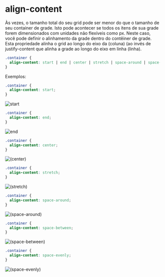 # align-content #

Às vezes, o tamanho total do seu grid pode ser menor do que o tamanho de seu container de grade. Isto pode acontecer se todos os itens de sua grade forem dimensionados com unidades não flexíveis como px. Neste caso, você pode definir o alinhamento da grade dentro do contêiner de grade. Esta propriedade alinha o grid ao longo do eixo da (coluna) (ao invés de justify-content que alinha a grade ao longo do eixo em linha (linha).

~~~css
.container {
  align-content: start | end | center | stretch | space-around | space-between | space-evenly;    
}
~~~

Exemplos:

~~~css
.container {
  align-content: start;    
}
~~~

![start](https://css-tricks.com/wp-content/uploads/2018/11/align-content-start.svg)

~~~css
.container {
  align-content: end;    
}
~~~

![end ](https://css-tricks.com/wp-content/uploads/2018/11/align-content-end.svg)

~~~css
.container {
  align-content: center;    
}
~~~

![(center) ](https://css-tricks.com/wp-content/uploads/2018/11/align-content-center.svg)

~~~css
.container {
  align-content: stretch;    
}
~~~

![(stretch) ](https://css-tricks.com/wp-content/uploads/2018/11/align-content-stretch.svg)

~~~css
.container {
  align-content: space-around;    
}
~~~

![(space-around) ](https://css-tricks.com/wp-content/uploads/2018/11/align-content-space-around.svg)

~~~css
.container {
  align-content: space-between;    
}
~~~

![(space-between) ](https://css-tricks.com/wp-content/uploads/2018/11/align-content-space-between.svg)

~~~css
.container {
  align-content: space-evenly;    
}
~~~

![(space-evenly) ](https://css-tricks.com/wp-content/uploads/2018/11/align-content-space-evenly.svg)
